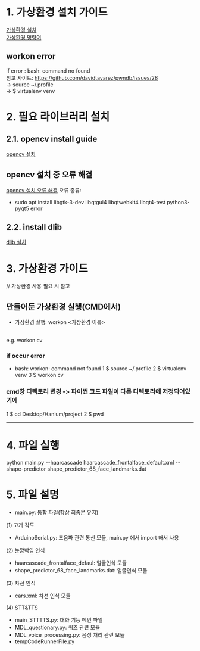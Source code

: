 
# 1. 가상환경 설치 가이드

<a href="https://blog.naver.com/PostView.nhn?blogId=rhrkdfus&logNo=221369959311">가상환경 설치</a>
<br>
<a href="https://velog.io/@moey920/virtualenv%EB%A5%BC-%ED%99%9C%EC%9A%A9%ED%95%9C-%ED%8C%8C%EC%9D%B4%EC%8D%AC-%EA%B0%80%EC%83%81%ED%99%98%EA%B2%BD-%EC%84%A4%EC%A0%95">가상환경 명령어</a>

## workon error
if error : bash: command no found <br> 
참고 사이트: https://github.com/davidtavarez/pwndb/issues/28 <br>
-> source ~/.profile <br>
-> $ virtualenv venv

# 2. 필요 라이브러리 설치
## 2.1. opencv install guide
<a href="https://pyimagesearch.com/2018/09/19/pip-install-opencv/">opencv 설치</a>

## opencv 설치 중 오류 해결
<a href="https://supersfel.tistory.com/257?category=1057215">opencv 설치 오류 해결</a>
오류 종류: <br>
- sudo apt install libgtk-3-dev libqtgui4 libqtwebkit4 libqt4-test python3-pyqt5 error

## 2.2. install dlib
<a href="https://pyimagesearch.com/2017/05/01/install-dlib-raspberry-pi/">dlib 설치</a>

# 3. 가상환경 가이드
// 가상환경 사용 필요 시 참고 

## 만들어둔 가상환경 실행(CMD에서)
- 가상환경 실행:  workon <가상환경 이름>
<br>
e.g. workon cv

<br>

### if occur error 
- bash: workon: command not found 
1 $ source ~/.profile
2 $ virtualenv venv
3 $ workon cv

### cmd창 디렉토리 변경 -> 파이썬 코드 파일이 다른 디렉토리에 저정되어있기에
1 $ cd Desktop/Hanium/project
2 $ pwd

<hr>

# 4. 파일 실행
python main.py --haarcascade haarcascade_frontalface_default.xml --shape-predictor shape_predictor_68_face_landmarks.dat

# 5. 파일 설명

- main.py: 통합 파일(항상 최종본 유지)

(1) 고개 각도 
- ArduinoSerial.py: 초음파 관련 통신 모듈, main.py 에서 import 해서 사용

(2) 눈깜빡임 인식
- haarcascade_frontalface_defaul: 얼굴인식 모듈
- shape_predictor_68_face_landmarks.dat: 얼굴인식 모듈

(3) 차선 인식
- cars.xml: 차선 인식 모듈

(4) STT&TTS 
- main_STTTTS.py: 대화 기능 메인 파일
- MDL_questionary.py: 퀴즈 관련 모듈
- MDL_voice_processing.py: 음성 처리 관련 모듈
- tempCodeRunnerFile.py
